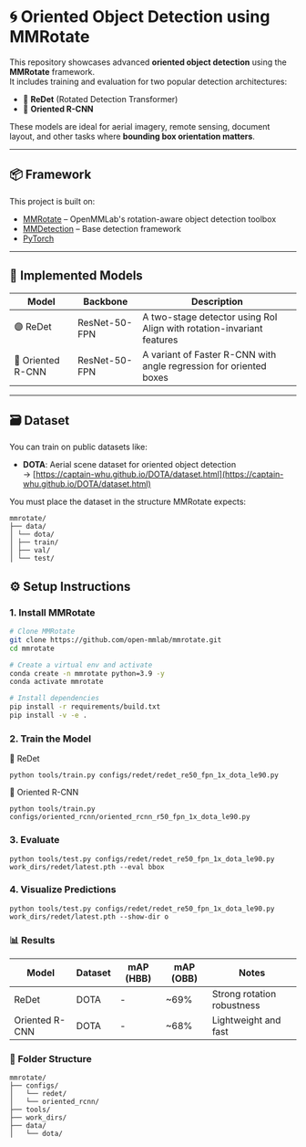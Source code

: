 # 🌀 Oriented Object Detection using MMRotate

This repository showcases advanced **oriented object detection** using the **MMRotate** framework.  
It includes training and evaluation for two popular detection architectures:
- 📐 **ReDet** (Rotated Detection Transformer)
- 🎯 **Oriented R-CNN**

These models are ideal for aerial imagery, remote sensing, document layout, and other tasks where **bounding box orientation matters**.

---

## 📦 Framework

This project is built on:

- [MMRotate](https://github.com/open-mmlab/mmrotate) – OpenMMLab's rotation-aware object detection toolbox
- [MMDetection](https://github.com/open-mmlab/mmdetection) – Base detection framework
- [PyTorch](https://pytorch.org/)

---

## 🧠 Implemented Models

| Model         | Backbone         | Description                                                       |
|---------------|------------------|-------------------------------------------------------------------|
| 🟣 ReDet      | ResNet-50-FPN    | A two-stage detector using RoI Align with rotation-invariant features |
| 🔵 Oriented R-CNN | ResNet-50-FPN | A variant of Faster R-CNN with angle regression for oriented boxes    |

---

## 🗃️ Dataset

You can train on public datasets like:
- **DOTA**: Aerial scene dataset for oriented object detection  
  → [https://captain-whu.github.io/DOTA/dataset.html](https://captain-whu.github.io/DOTA/dataset.html)

You must place the dataset in the structure MMRotate expects:

```
mmrotate/
├── data/
│ └── dota/
│ ├── train/
│ ├── val/
│ └── test/
```

## ⚙️ Setup Instructions

### 1. Install MMRotate 


```bash
# Clone MMRotate
git clone https://github.com/open-mmlab/mmrotate.git
cd mmrotate

# Create a virtual env and activate
conda create -n mmrotate python=3.9 -y
conda activate mmrotate

# Install dependencies
pip install -r requirements/build.txt
pip install -v -e .
```
### 2. Train the Model


📐 ReDet

    python tools/train.py configs/redet/redet_re50_fpn_1x_dota_le90.py

🎯 Oriented R-CNN

    python tools/train.py configs/oriented_rcnn/oriented_rcnn_r50_fpn_1x_dota_le90.py


### 3. Evaluate

    python tools/test.py configs/redet/redet_re50_fpn_1x_dota_le90.py work_dirs/redet/latest.pth --eval bbox

### 4. Visualize Predictions

    python tools/test.py configs/redet/redet_re50_fpn_1x_dota_le90.py work_dirs/redet/latest.pth --show-dir o

### 📊 Results

| Model          | Dataset | mAP (HBB) | mAP (OBB) | Notes                      |
| -------------- | ------- | --------- | --------- | -------------------------- |
| ReDet          | DOTA    | -         | \~69%     | Strong rotation robustness |
| Oriented R-CNN | DOTA    | -         | \~68%     | Lightweight and fast       |




### 📁 Folder Structure

```
mmrotate/
├── configs/
│   └── redet/
│   └── oriented_rcnn/
├── tools/
├── work_dirs/
├── data/
│   └── dota/
```
